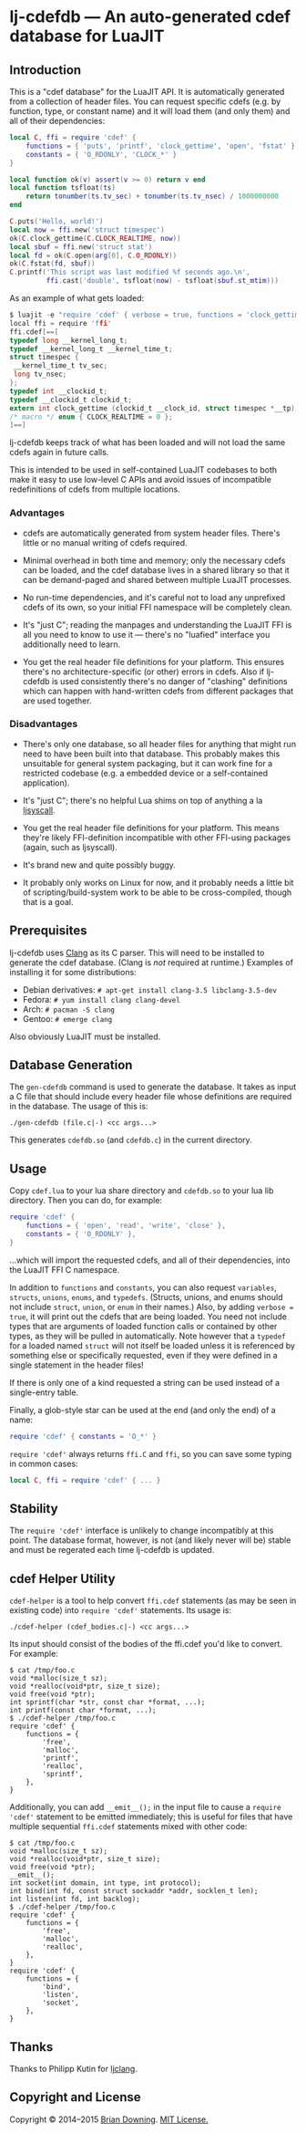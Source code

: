 lj-cdefdb — An auto-generated cdef database for LuaJIT
======================================================

Introduction
------------

This is a "cdef database" for the LuaJIT API.  It is automatically
generated from a collection of header files.  You can request specific
cdefs (e.g. by function, type, or constant name) and it will load them
(and only them) and all of their dependencies:

```lua
local C, ffi = require 'cdef' {
    functions = { 'puts', 'printf', 'clock_gettime', 'open', 'fstat' },
    constants = { 'O_RDONLY', 'CLOCK_*' }
}

local function ok(v) assert(v >= 0) return v end
local function tsfloat(ts)
    return tonumber(ts.tv_sec) + tonumber(ts.tv_nsec) / 1000000000
end

C.puts('Hello, world!')
local now = ffi.new('struct timespec')
ok(C.clock_gettime(C.CLOCK_REALTIME, now))
local sbuf = ffi.new('struct stat')
local fd = ok(C.open(arg[0], C.O_RDONLY))
ok(C.fstat(fd, sbuf))
C.printf('This script was last modified %f seconds ago.\n',
         ffi.cast('double', tsfloat(now) - tsfloat(sbuf.st_mtim)))
```

As an example of what gets loaded:

```c
$ luajit -e "require 'cdef' { verbose = true, functions = 'clock_gettime', constants = 'CLOCK_REALTIME' }"
local ffi = require 'ffi'
ffi.cdef[==[
typedef long __kernel_long_t;
typedef __kernel_long_t __kernel_time_t;
struct timespec {
 __kernel_time_t tv_sec;
 long tv_nsec;
};
typedef int __clockid_t;
typedef __clockid_t clockid_t;
extern int clock_gettime (clockid_t __clock_id, struct timespec *__tp) __attribute__ ((__nothrow__ ));
/* macro */ enum { CLOCK_REALTIME = 0 };
]==]
```

lj-cdefdb keeps track of what has been loaded and will not load the
same cdefs again in future calls.

This is intended to be used in self-contained LuaJIT codebases to both
make it easy to use low-level C APIs and avoid issues of incompatible
redefinitions of cdefs from multiple locations.

### Advantages

* cdefs are automatically generated from system header files.  There's
  little or no manual writing of cdefs required.

* Minimal overhead in both time and memory; only the necessary cdefs
  can be loaded, and the cdef database lives in a shared library so
  that it can be demand-paged and shared between multiple LuaJIT
  processes.

* No run-time dependencies, and it's careful not to load any
  unprefixed cdefs of its own, so your initial FFI namespace will be
  completely clean.

* It's "just C"; reading the manpages and understanding the LuaJIT FFI
  is all you need to know to use it — there's no "luafied" interface
  you additionally need to learn.

* You get the real header file definitions for your platform.  This
  ensures there's no architecture-specific (or other) errors in cdefs.
  Also if lj-cdefdb is used consistently there's no danger of
  "clashing" definitions which can happen with hand-written cdefs from
  different packages that are used together.

### Disadvantages

* There's only one database, so all header files for anything that
  might run need to have been built into that database.  This probably
  makes this unsuitable for general system packaging, but it can work
  fine for a restricted codebase (e.g. a embedded device or a
  self-contained application).

* It's "just C"; there's no helpful Lua shims on top of anything a la
  [ljsyscall](https://github.com/justincormack/ljsyscall).

* You get the real header file definitions for your platform.  This
  means they're likely FFI-definition incompatible with other
  FFI-using packages (again, such as ljsyscall).

* It's brand new and quite possibly buggy.

* It probably only works on Linux for now, and it probably needs a
  little bit of scripting/build-system work to be able to be
  cross-compiled, though that is a goal.

Prerequisites
-------------

lj-cdefdb uses [Clang](http://clang.llvm.org/) as its C parser.  This
will need to be installed to generate the cdef database.  (Clang is
_not_ required at runtime.)  Examples of installing it for some
distributions:

* Debian derivatives: `# apt-get install clang-3.5 libclang-3.5-dev`
* Fedora: `# yum install clang clang-devel`
* Arch: `# pacman -S clang`
* Gentoo: `# emerge clang`

Also obviously LuaJIT must be installed.

Database Generation
-------------------

The `gen-cdefdb` command is used to generate the database.  It takes
as input a C file that should include every header file whose
definitions are required in the database.  The usage of this is:

```
./gen-cdefdb (file.c|-) <cc args...>
```

This generates `cdefdb.so` (and `cdefdb.c`) in the current directory.

Usage
-----

Copy `cdef.lua` to your lua share directory and `cdefdb.so` to your
lua lib directory.  Then you can do, for example:

```lua
require 'cdef' {
    functions = { 'open', 'read', 'write', 'close' },
    constants = { 'O_RDONLY' },
}
```
...which will import the requested cdefs, and all of their
dependencies, into the LuaJIT FFI C namespace.

In addition to `functions` and `constants`, you can also request
`variables`, `structs`, `unions`, `enums`, and `typedefs`.  (Structs,
unions, and enums should not include `struct`, `union`, or `enum` in
their names.)  Also, by adding `verbose = true`, it will print out the
cdefs that are being loaded.  You need not include types that are
arguments of loaded function calls or contained by other types, as
they will be pulled in automatically.  Note however that a `typedef`
for a loaded named `struct` will not itself be loaded unless it is
referenced by something else or specifically requested, even if they
were defined in a single statement in the header files!

If there is only one of a kind requested a string can be used instead
of a single-entry table.

Finally, a glob-style star can be used at the end (and only the end)
of a name:

```lua
require 'cdef' { constants = 'O_*' }
```

`require 'cdef'` always returns `ffi.C` and `ffi`, so you can save
some typing in common cases:

```lua
local C, ffi = require 'cdef' { ... }
```

Stability
---------

The `require 'cdef'` interface is unlikely to change incompatibly at
this point.  The database format, however, is not (and likely never
will be) stable and must be regerated each time lj-cdefdb is updated.

cdef Helper Utility
-------------------

`cdef-helper` is a tool to help convert `ffi.cdef` statements (as may
be seen in existing code) into `require 'cdef'` statements.  Its usage
is:

```
./cdef-helper (cdef_bodies.c|-) <cc args...>
```

Its input should consist of the bodies of the ffi.cdef you'd like to
convert.  For example:

```
$ cat /tmp/foo.c
void *malloc(size_t sz);
void *realloc(void*ptr, size_t size);
void free(void *ptr);
int sprintf(char *str, const char *format, ...);
int printf(const char *format, ...);
$ ./cdef-helper /tmp/foo.c
require 'cdef' {
    functions = {
        'free',
        'malloc',
        'printf',
        'realloc',
        'sprintf',
    },
}
```

Additionally, you can add `__emit__();` in the input file to cause a
`require 'cdef'` statement to be emitted immediately; this is useful
for files that have multiple sequential `ffi.cdef` statements mixed
with other code:

```
$ cat /tmp/foo.c
void *malloc(size_t sz);
void *realloc(void*ptr, size_t size);
void free(void *ptr);
__emit__();
int socket(int domain, int type, int protocol);
int bind(int fd, const struct sockaddr *addr, socklen_t len);
int listen(int fd, int backlog);
$ ./cdef-helper /tmp/foo.c
require 'cdef' {
    functions = {
        'free',
        'malloc',
        'realloc',
    },
}
require 'cdef' {
    functions = {
        'bind',
        'listen',
        'socket',
    },
}
```

Thanks
------

Thanks to Philipp Kutin for [ljclang](https://github.com/helixhorned/ljclang).

Copyright and License
---------------------

Copyright © 2014–2015 [Brian Downing](https://github.com/bdowning).
[MIT License.](LICENSE)
